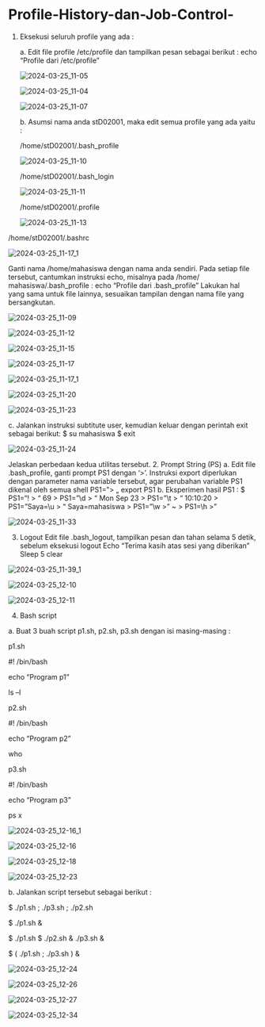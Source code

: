 # Profile-History-dan-Job-Control-




1. Eksekusi seluruh profile yang ada :



    a. Edit file  profile  /etc/profile  dan  tampilkan pesan  sebagai berikut  :    echo  “Profile dari /etc/profile”





   ![2024-03-25_11-05](https://github.com/MayangArinda17/Profile-History-dan-Job-Control-/assets/150981696/56bf5068-442e-4d5b-a714-91edfddb6620)







   ![2024-03-25_11-04](https://github.com/MayangArinda17/Profile-History-dan-Job-Control-/assets/150981696/23313947-7b8b-405d-9460-a502009a98bb)





   ![2024-03-25_11-07](https://github.com/MayangArinda17/Profile-History-dan-Job-Control-/assets/150981696/af133d3a-b96c-465f-8148-e82169d5ec50)





   b. Asumsi nama anda stD02001, maka edit semua profile yang ada yaitu :




      /home/stD02001/.bash_profile






   ![2024-03-25_11-10](https://github.com/MayangArinda17/Profile-History-dan-Job-Control-/assets/150981696/adddbafc-90ef-4b75-891d-a48a717a0909)






    /home/stD02001/.bash_login







   ![2024-03-25_11-11](https://github.com/MayangArinda17/Profile-History-dan-Job-Control-/assets/150981696/ac42c257-67cb-41c2-8977-5a200ae56ff5)






    /home/stD02001/.profile






   ![2024-03-25_11-13](https://github.com/MayangArinda17/Profile-History-dan-Job-Control-/assets/150981696/917e9562-cf9a-4f8e-86cf-451dd1d8e2ba)






  /home/stD02001/.bashrc







  ![2024-03-25_11-17_1](https://github.com/MayangArinda17/Profile-History-dan-Job-Control-/assets/150981696/c29aa8f9-f20a-4823-8e2c-4b4db4025a81)







Ganti nama /home/mahasiswa dengan nama anda sendiri. Pada setiap 
file tersebut, cantumkan instruksi echo, misalnya pada /home/ mahasiswa/.bash_profile :
echo “Profile dari .bash_profile” 
Lakukan hal yang sama untuk file lainnya, sesuaikan tampilan dengan nama file yang 
bersangkutan. 








![2024-03-25_11-09](https://github.com/MayangArinda17/Profile-History-dan-Job-Control-/assets/150981696/d37f5d66-d014-4062-a5e8-eaa3bdaafdd1)







![2024-03-25_11-12](https://github.com/MayangArinda17/Profile-History-dan-Job-Control-/assets/150981696/b8bc6450-ecb2-4d77-808b-cc7835dd46f6)







![2024-03-25_11-15](https://github.com/MayangArinda17/Profile-History-dan-Job-Control-/assets/150981696/b0088343-5ba8-4f91-a9f3-efe290151771)







![2024-03-25_11-17](https://github.com/MayangArinda17/Profile-History-dan-Job-Control-/assets/150981696/26ed8faf-5d6d-4e82-b486-8f76cd70cfb0)






![2024-03-25_11-17_1](https://github.com/MayangArinda17/Profile-History-dan-Job-Control-/assets/150981696/d64c65d5-215d-4986-a43b-99474de19ca6)






![2024-03-25_11-20](https://github.com/MayangArinda17/Profile-History-dan-Job-Control-/assets/150981696/57f8d3d1-fadb-4656-833b-1f30b1558fbf)







![2024-03-25_11-23](https://github.com/MayangArinda17/Profile-History-dan-Job-Control-/assets/150981696/f28be599-7186-4452-8ab7-ccf9276fc343)










c. Jalankan instruksi subtitute user, kemudian keluar dengan perintah exit sebagai berikut: 
$ su mahasiswa 
$ exit








![2024-03-25_11-24](https://github.com/MayangArinda17/Profile-History-dan-Job-Control-/assets/150981696/512ce705-646d-4423-aa74-e105352bee84)









Jelaskan perbedaan kedua utilitas tersebut. 
2. Prompt String (PS) 
a. Edit file .bash_profile, ganti prompt PS1 dengan ‘>’. Instruksi export diperlukan dengan 
parameter nama variable tersebut, agar perubahan variable PS1 dikenal oleh semua shell 
PS1=‟> „ 
export PS1 
b. Eksperimen hasil PS1 :
$ PS1=“\! > “ 
69 > PS1=”\d > “ 
Mon Sep 23 > PS1=”\t > “ 
10:10:20 > PS1=”Saya=\u > “ 
Saya=mahasiswa > PS1=”\w >” 
~ > PS1=\h >”





![2024-03-25_11-33](https://github.com/MayangArinda17/Profile-History-dan-Job-Control-/assets/150981696/ed9a209a-3d20-43f3-9184-e78d538a0fd4)









3. Logout 
Edit file .bash_logout, tampilkan pesan dan tahan selama 5 detik, sebelum eksekusi logout 
Echo “Terima kasih atas sesi yang diberikan”
Sleep 5 
clear







![2024-03-25_11-39_1](https://github.com/MayangArinda17/Profile-History-dan-Job-Control-/assets/150981696/2ce12fd3-8d5d-45da-9855-81e1ac3331cf)







![2024-03-25_12-10](https://github.com/MayangArinda17/Profile-History-dan-Job-Control-/assets/150981696/e77c2898-caa7-4c4e-b50e-3f855dd0aece)






![2024-03-25_12-11](https://github.com/MayangArinda17/Profile-History-dan-Job-Control-/assets/150981696/53ff3eac-ba41-4e5b-9c6a-130c926d39d7)








4. Bash script

   
a. Buat 3 buah script p1.sh, p2.sh, p3.sh dengan isi masing-masing : 


p1.sh 


#! /bin/bash 


echo “Program p1” 


ls –l


p2.sh


#! /bin/bash


echo “Program p2”


who 


p3.sh 


#! /bin/bash 


echo “Program p3”



ps x









![2024-03-25_12-16_1](https://github.com/MayangArinda17/Profile-History-dan-Job-Control-/assets/150981696/d3979238-6b1d-4d36-a359-4403169c5602)










![2024-03-25_12-16](https://github.com/MayangArinda17/Profile-History-dan-Job-Control-/assets/150981696/b39b2319-b132-4986-a69b-c2986f74b923)










![2024-03-25_12-18](https://github.com/MayangArinda17/Profile-History-dan-Job-Control-/assets/150981696/f5a481d3-989c-4a5c-bd55-f576ee2e84c9)










![2024-03-25_12-23](https://github.com/MayangArinda17/Profile-History-dan-Job-Control-/assets/150981696/37fb5361-416e-4416-8a76-c1cf0eae6215)







b. Jalankan script tersebut sebagai berikut : 


$ ./p1.sh ; ./p3.sh ; ./p2.sh 


$ ./p1.sh & 


$ ./p1.sh $ ./p2.sh & ./p3.sh & 


$ ( ./p1.sh ; ./p3.sh ) &










![2024-03-25_12-24](https://github.com/MayangArinda17/Profile-History-dan-Job-Control-/assets/150981696/9520d6dc-8aeb-4455-9484-334104ead757)










![2024-03-25_12-26](https://github.com/MayangArinda17/Profile-History-dan-Job-Control-/assets/150981696/435f769c-6c51-42d9-a1e9-df4175760792)









![2024-03-25_12-27](https://github.com/MayangArinda17/Profile-History-dan-Job-Control-/assets/150981696/053bf530-c0a5-44a3-a33a-39c6dd85cd89)








![2024-03-25_12-34](https://github.com/MayangArinda17/Profile-History-dan-Job-Control-/assets/150981696/a2dc0132-f4e1-44e3-84b0-273c8bfcc843)
































  

 






   






   




   









   
